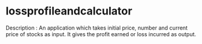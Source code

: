 # lossprofileandcalculator
 Description : An application which takes initial price, number and current price of stocks as input. It gives the profit earned or loss incurred as output.
